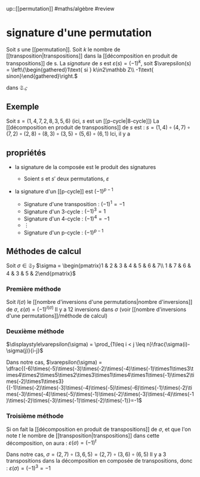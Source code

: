 up::[[permutation]]
#maths/algèbre #review 
# signature d'une permutation
Soit $s$ une [[permutation]].
Soit $k$ le nombre de [[transposition|transpositions]] dans la [[décomposition en produit de transpositions]] de s.
La _signature_ de $s$ est $\varepsilon(s) = (-1)^k$, soit $\varepsilon(s) = \left\{\begin{gathered}1\text{ si } k\in2\mathbb Z\\ -1\text{ sinon}\end{gathered}\right.$

dans $\mathfrak S$.$\varsigma$

## Exemple
Soit $s = (1, 4, 7, 2, 8, 3, 5, 6)$ (ici, $s$ est un [[p-cycle|8-cycle]])
La [[décomposition en produit de transpositions]] de $s$ est :
$s = (1,4)\circ(4, 7)\circ(7,2)\circ(2,8)\circ(8,3)\circ(3,5)\circ(5,6)\circ(6,1)$
Ici, il y a 

## propriétés
 - la signature de la composée est le produit des signatures
     - Soient $s$ et $s'$ deux permutations, $\varepsilon$

 - la signature d'un [[p-cycle]] est $(-1)^{p-1}$
     - Signature d'une transposition : $(-1)^1 = -1$
     - Signature d'un 3-cycle : $(-1)^3 = 1$
     - Signature d'un 4-cycle : $(-1)^4 = -1$
     - $\vdots$
     - Signature d'un p-cycle : $(-1)^{p-1}$

## Méthodes de calcul
Soit $\sigma\in\mathfrak S_7$
$\sigma = \begin{pmatrix}1 & 2 & 3 & 4 & 5 & 6 & 7\\ 1 & 7 & 6 & 4 & 3 & 5 & 2\end{pmatrix}$

### Première méthode

Soit $I(\sigma)$ le [[nombre d'inversions d'une permutations|nombre d'inversions]] de $\sigma$, $\varepsilon(\sigma) = (-1)^{I(\sigma)}$ 
Il y a 12 inversions dans $\sigma$ (voir [[nombre d'inversions d'une permutations]]/méthode de calcul)


### Deuxième méthode
$\displaystyle\varepsilon(\sigma) = \prod_{1\leq i < j \leq n}\frac{\sigma(i)-\sigma(j)}{i-j}$

Dans notre cas, $\varepsilon(\sigma) = \dfrac{(-6)\times(-5)\times(-3)\times(-2)\times(-4)\times(-1)\times1\times3\times4\times2\times5\times2\times3\times1\times4\times1\times(-1)\times2\times(-2)\times1\times3}{(-1)\times(-2)\times(-3)\times(-4)\times(-5)\times(-6)\times(-1)\times(-2)\times(-3)\times(-4)\times(-5)\times(-1)\times(-2)\times(-3)\times(-4)\times(-1)\times(-2)\times(-3)\times(-1)\times(-2)\times(-1)}=-1$
### Troisième méthode
Si on fait la [[décomposition en produit de transpositions]] de $\sigma$, et que l'on note $t$ le nombre de [[transposition|transpositions]] dans cette décomposition, on aura :
$\varepsilon(\sigma) = (-1)^t$

Dans notre cas,
$\sigma = (2,7)\circ(3,6,5) = (2,7)\circ(3,6)\circ(6,5)$
Il y a 3 transpositions dans la décomposition en composée de transpositions, donc :
$\varepsilon(\sigma) = (-1)^3 = -1$
